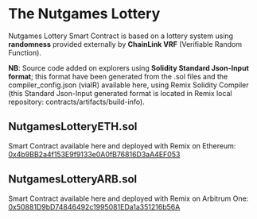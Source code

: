 # The Nutgames Lottery

 Nutgames Lottery Smart Contract is based on a lottery system using **randomness** provided externally by **ChainLink VRF** (Verifiable Random Function).

**NB**: Source code added on explorers using **Solidity Standard Json-Input format**; this format have been generated from the .sol files and the compiler_config.json (viaIR) available here, using Remix Solidity Compiler (this Standard Json-Input generated format is located in Remix local repository: contracts/artifacts/build-info).

## NutgamesLotteryETH.sol

Smart Contract available here and deployed with Remix on Ethereum: [0x4b9BB2a4f153E9f9133e0A0fB76816D3aA4EF053](https://etherscan.io/address/0x4b9BB2a4f153E9f9133e0A0fB76816D3aA4EF053#code)

## NutgamesLotteryARB.sol

Smart Contract available here and deployed with Remix on Arbitrum One: [0x50881D9bD74846492c1995081EDa1a351216b56A](https://arbiscan.io/address/0x50881D9bD74846492c1995081EDa1a351216b56A#code)
